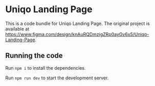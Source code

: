 
  # Uniqo Landing Page

  This is a code bundle for Uniqo Landing Page. The original project is available at https://www.figma.com/design/knAuRQDmzigZRp0ayGv6x5/Uniqo-Landing-Page.

  ## Running the code

  Run `npm i` to install the dependencies.

  Run `npm run dev` to start the development server.
  